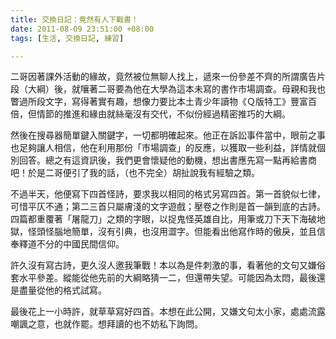 ```yaml
---
title: 交換日記：竟然有人下戰書！
date: 2011-08-09 23:51:00 +08:00
tags: [生活, 交換日記, 練習]

---
```


二哥因著課外活動的緣故，竟然被位無聊人找上，遞來一份參差不齊的所謂廣告片段（大綱）後，就嚷著二哥要為他在大學為這本未寫的書作市場調查。母親和我也瞥過所段文字，寫得著實有趣，想像力要比本土青少年讀物《Ｑ版特工》豐富百倍，但情節的推進和緣由就絲毫沒有交代，不似份經過精密推巧的大綱。  
  
然後在搜尋器簡單鍵入關鍵字，一切都明確起來。他正在訴訟事件當中，眼前之事也足夠讓人相信，他在利用那份「市場調查」的反應，以獲取一些利益，詳情就個別回答。總之有這資訊後，我們更會懷疑他的動機，想出書應先寫一點再給書商吧！於是二哥便引了我的話，（也不完全）胡扯說我有經驗之類。  
  
不過半天，他便寫下四首怪詩，要求我以相同的格式另寫四首。第一首貌似七律，可惜平仄不通；第二三首只屬膚淺的文字遊戲；壓卷之作則是首一韻到底的古詩。四篇都重覆著「屠龍刀」之類的字眼，以捉鬼怪英雄自比，用筆或刀下天下海破地獄，怪頭怪腦地簡單，沒有引典，也沒用澀字。但能看出他寫作時的傲戾，並且信奉釋道不分的中國民間信仰。  
  
許久沒有寫古詩，更久沒人邀我筆戰！本以為是件刺激的事，看著他的文句又嫌俗套水平參差。縱能從他先前的大綱略猜一二，但還帶失望。可能因為太悶，最後還是盡量從他的格式試寫。  
  
最後花上一小時許，就草草寫好四首。本想在此公開，又嫌文句太小家，處處流露嘲諷之意，也就作罷。想拜讀的也不妨私下詢問。

